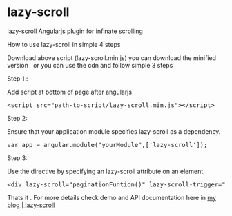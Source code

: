 
# lazy-scroll
lazy-scroll  Angularjs plugin for infinate scrolling

How to use lazy-scroll in simple 4 steps 


Download above script (lazy-scroll.min.js) 
you can download the minified version   or you can use the cdn and follow simple 3 steps

Step 1 :

Add script at bottom of page after angularjs
<pre class="lang:default decode:true " title="load plugin">&lt;script src="path-to-script/lazy-scroll.min.js"&gt;&lt;/script&gt;</pre>
Step 2:

Ensure that your application module specifies lazy-scroll as a dependency.
<pre class="lang:default decode:true">var app = angular.module("yourModule",['lazy-scroll']);</pre>
Step 3:

Use the directive by specifying an lazy-scroll attribute on an element.
<pre class="lang:default decode:true ">&lt;div lazy-scroll="paginationFuntion()" lazy-scroll-trigger="80" &gt;</pre>


Thats it . For more details check demo and API documentation here  in <a href="http://shabeebk.com/blog/lazy-scroll-infinite-scrolling-angularjs-plugin/"> my blog | lazy-scroll</a>
